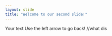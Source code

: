 ```yaml
---
layout: slide
title: "Welcome to our second slide!"
---
```

Your text
Use the left arrow to go back!
//what dis
